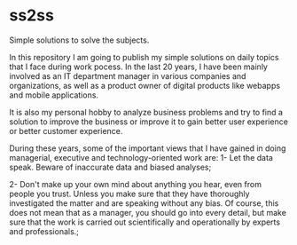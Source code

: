 # ss2ss
Simple solutions to solve the subjects.

In this repository I am going to publish my simple solutions on daily topics that I face during work pocess. In the last 20 years, I have been mainly involved as an IT department manager in various companies and organizations, as well as a product owner of digital products like webapps and mobile applications.

It is also my personal hobby to analyze business problems and try to find a solution to improve the business or improve it to gain better user experience or better customer experience.

During these years, some of the important views that I have gained in doing managerial, executive and technology-oriented work are:
1- Let the data speak. Beware of inaccurate data and biased analyses;

2- Don't make up your own mind about anything you hear, even from people you trust. Unless you make sure that they have thoroughly investigated the matter and are speaking without any bias. Of course, this does not mean that as a manager, you should go into every detail, but make sure that the work is carried out scientifically and operationally by experts and professionals.;
